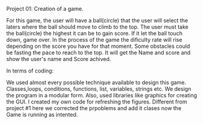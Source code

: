 Project 01: Creation of a game. 

For this game, the user will have a ball(circle) that the user will select the laters where the ball should move to climb to the top. The user must take the ball(circle) the highest it can be to gain score. If it let the ball touch down, game over. In the process of the game the dificulty rate will rise depending on the score you have for that moment. Some obstacles could be fasting the pace to reach to the top. It will get the Name and score and show the user's name and Score achived. 

In terms of coding: 

  We used almost every possible technique available to design this game. Classes,loops, conditions, functions, list, variables, strings etc. We design the program in a modular form. Also, used libraries like graphics for creating the GUI. I created my own code for refreshing the figures. Different from project #1 here we corrected the prpoblems and add it clases now the Game is running as intented. 

